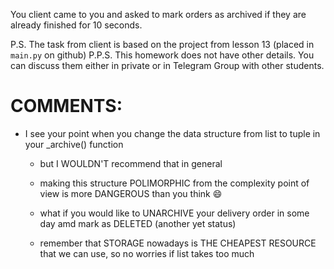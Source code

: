 You client came to you and asked to mark orders as archived if they are already finished for 10 seconds.

P.S. The task from client is based on the project from lesson 13 (placed in `main.py` on github)
P.P.S. This homework does not have other details. You can discuss them either in private or in Telegram Group with other students.

# COMMENTS:
- I see your point when you change the data structure from list to tuple in your _archive() function

    - but I WOULDN'T recommend that in general

    - making this structure POLIMORPHIC from the complexity point of view is more DANGEROUS than you think 😄 

    - what if you would like to UNARCHIVE your delivery order in some day amd mark as DELETED (another yet status)

    - remember that STORAGE nowadays is THE CHEAPEST RESOURCE that we can use, so no worries if list takes too much
